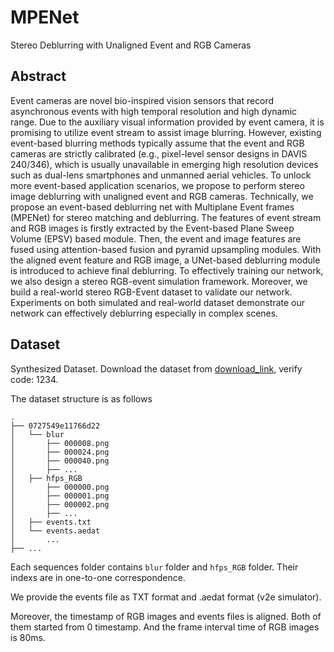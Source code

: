 # MPENet

Stereo Deblurring with Unaligned Event and RGB Cameras

## Abstract

Event cameras are novel bio-inspired vision sensors that record asynchronous events with high temporal resolution and high dynamic range.
Due to the auxiliary visual information provided by event camera, it is promising to utilize event stream to assist image blurring.
However, existing event-based blurring methods typically assume that the event and RGB cameras are strictly calibrated (e.g., pixel-level sensor designs in DAVIS 240/346), which is usually unavailable in emerging high resolution devices such as dual-lens smartphones and unmanned aerial vehicles.
To unlock more event-based application scenarios, we propose to perform stereo image deblurring with unaligned event and RGB cameras.
Technically, we propose an event-based deblurring net with Multiplane Event frames (MPENet) for stereo matching and deblurring.
The features of event stream and RGB images is firstly extracted by the Event-based Plane Sweep Volume (EPSV) based module.
Then, the event and image features are fused using attention-based fusion and pyramid upsampling modules.
With the aligned event feature and RGB image, a UNet-based deblurring module is introduced to achieve final deblurring.
To effectively training our network, we also design a stereo RGB-event simulation framework.
Moreover, we build a real-world stereo RGB-Event dataset to validate our network.
Experiments on both simulated and real-world dataset demonstrate our network can effectively deblurring especially in complex scenes.

## Dataset
Synthesized Dataset.
Download the dataset from [download_link](https://pan.baidu.com/s/11guCfQbra748LVzUEZpzuw), verify code: 1234. 

The dataset structure is as follows

```
.
├── 0727549e11766d22
│   └── blur
│       ├── 000008.png
│       ├── 000024.png
│       ├── 000040.png
│       ├── ...
│   ├── hfps_RGB
│       ├── 000000.png
│       ├── 000001.png
│       ├── 000002.png
│       ├── ...
│   ├── events.txt
│   └── events.aedat
│       ...
├── ...
```

Each sequences folder contains `blur` folder and `hfps_RGB` folder. Their indexs are in one-to-one correspondence.

We provide the events file as TXT format and .aedat format (v2e simulator).

Moreover, the timestamp of RGB images and events files is aligned. Both of them started from 0 timestamp. And the frame interval time of RGB images is 80ms.
